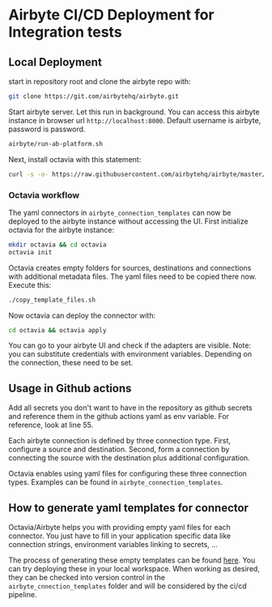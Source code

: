 # Airbyte CI/CD Deployment for Integration tests

## Local Deployment

start in repository root and clone the airbyte repo with:

```bash
git clone https://git.com/airbytehq/airbyte.git
```

Start airbyte server. Let this run in background. You can access this airbyte instance in browser url `http://localhost:8000`. Default username is airbyte, password is password.

```bash
airbyte/run-ab-platform.sh
```

Next, install octavia with this statement:

```bash
curl -s -o- https://raw.githubusercontent.com/airbytehq/airbyte/master/octavia-cli/install.sh | bash
```

### Octavia workflow
The yaml connectors in `airbyte_connection_templates` can now be deployed to the airbyte instance without accessing the UI. First initialize octavia for the airbyte instance:

```bash
mkdir octavia && cd octavia
octavia init
```

Octavia creates empty folders for sources, destinations and connections with additional metadata files. The yaml files need to be copied there now. Execute this:

```bash
./copy_template_files.sh
```

Now octavia can deploy the connector with:
```bash
cd octavia && octavia apply
```

You can go to your airbyte UI and check if the adapters are visible. Note: you can substitute credentials with environment variables. Depending on the connection, these need to be set.

## Usage in Github actions

Add all secrets you don't want to have in the repository as github secrets and reference them in the github actions yaml as env variable. For reference, look at line 55.

Each airbyte connection is defined by three connection type. First, configure a source and destination. Second, form a connection by connecting the source with the destination plus additional configuration.

Octavia enables using yaml files for configuring these three connection types. Examples can be found in `airbyte_connection_templates`.

## How to generate yaml templates for connector

Octavia/Airbyte helps you with providing empty yaml files for each connector. You just have to fill in your application specific data like connection strings, environment variables linking to secrets, ...

The process of generating these empty templates can be found [here](https://medium.com/@jeremysrgt/airbyte-configuration-as-code-with-octavia-cli-dccd2046b764). You can try deploying these in your local workspace. When working as desired, they can be checked into version control in the `airbyte_cnnection_templates` folder and will be considered by the ci/cd pipeline.

